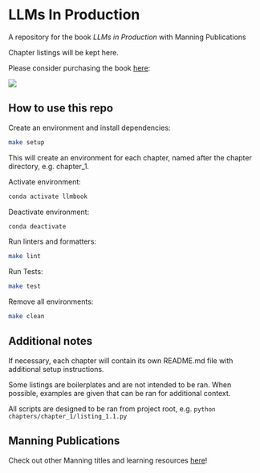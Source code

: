# LLMs In Production

A repository for the book _LLMs in Production_ with Manning Publications

Chapter listings will be kept here.

Please consider purchasing the book [here](http://mng.bz/OPGP):

<img src="https://api.qrserver.com/v1/create-qr-code/?size=200x200&bgcolor=FFFFFF&data=https%3A%2F%2Fwww.manning.com%2Fbooks%2Fllms-in-production%3Futm_source%3Dmsharp9%26utm_medium%3Daffiliate%26utm_campaign%3Dbook_brousseau_llms_9_27_23%26a_aid%3Dmsharp9%26a_bid%3Dba4fb1b2" />


## How to use this repo

Create an environment and install dependencies:
```bash
make setup
```
This will create an environment for each chapter, named after the chapter directory, e.g. chapter_1.

Activate environment:
```bash
conda activate llmbook
```

Deactivate environment:
```bash
conda deactivate
```

Run linters and formatters:
```bash
make lint
```

Run Tests:
```bash
make test
```

Remove all environments:
```bash
make clean
```


## Additional notes

If necessary, each chapter will contain its own README.md file with additional setup instructions.

Some listings are boilerplates and are not intended to be ran. When possible, examples are given that can be ran for additional context.

All scripts are designed to be ran from project root, e.g. `python chapters/chapter_1/listing_1.1.py`



## Manning Publications

Check out other Manning titles and learning resources [here](https://tinyurl.com/5x2h9k4y)!